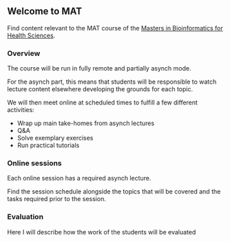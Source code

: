 ## Welcome to MAT

Find content relevant to the MAT course of the [Masters in Bioinformatics for Health Sciences](https://www.upf.edu/web/bioinformatics).

### Overview

The course will be run in fully remote and partially asynch mode. 

For the asynch part, this means that students will be responsible to watch lecture content elsewhere developing the grounds for each topic. 

We will then meet online at scheduled times to fulfill a few different activities:

- Wrap up main take-homes from asynch lectures
- Q&A
- Solve exemplary exercises
- Run practical tutorials

### Online sessions

Each online session has a required asynch lecture. 

Find the session schedule alongside the topics that will be covered and the tasks required prior to the session.

### Evaluation

Here I will describe how the work of the students will be evaluated
